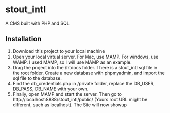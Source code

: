 # stout_intl
A CMS built with PHP and SQL

## Installation
1. Download this project to your local machine
2. Open your local virtual server. For Mac, use MAMP. For windows, use WAMP. I used MAMP, so I will use MAMP as an example.
3. Drag the project into the /htdocs folder. There is a stout_intl sql file in the root folder. Create a new database with phpmyadmin, and import the sql file to 
the database. 
4. Find the db_credentials.php in /private folder, replace the DB_USER, DB_PASS, DB_NAME with your own.
5. Finally, open MAMP and start the server. Then go to http://localhost:8888/stout_intl/public/ (Yours root URL might be different, such as localhost). The Site will now showup
